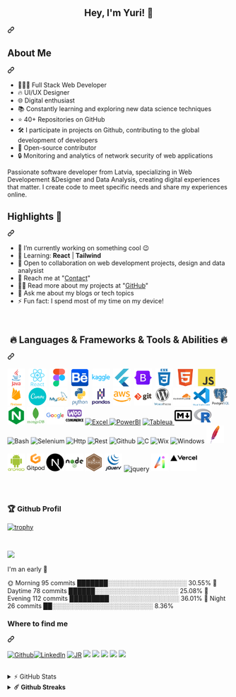 <article class="markdown-body entry-content container-lg f5" itemprop="text"><div class="markdown-heading" dir="auto"><h1 align="center" class="heading-element" dir="auto">Hey, I'm Yuri! 👋</h1><a id="user-content-hey-im-vijay-" class="anchor" aria-label="Permalink: Hey, I'm Yuri! 👋" href="#hey-im-yuri-"><svg class="octicon octicon-link" viewBox="0 0 16 16" version="1.1" width="16" height="16" aria-hidden="true"><path d="m7.775 3.275 1.25-1.25a3.5 3.5 0 1 1 4.95 4.95l-2.5 2.5a3.5 3.5 0 0 1-4.95 0 .751.751 0 0 1 .018-1.042.751.751 0 0 1 1.042-.018 1.998 1.998 0 0 0 2.83 0l2.5-2.5a2.002 2.002 0 0 0-2.83-2.83l-1.25 1.25a.751.751 0 0 1-1.042-.018.751.751 0 0 1-.018-1.042Zm-4.69 9.64a1.998 1.998 0 0 0 2.83 0l1.25-1.25a.751.751 0 0 1 1.042.018.751.751 0 0 1 .018 1.042l-1.25 1.25a3.5 3.5 0 1 1-4.95-4.95l2.5-2.5a3.5 3.5 0 0 1 4.95 0 .751.751 0 0 1-.018 1.042.751.751 0 0 1-1.042.018 1.998 1.998 0 0 0-2.83 0l-2.5 2.5a1.998 1.998 0 0 0 0 2.83Z"></path></svg></a></div>
<div class="markdown-heading" dir="auto"><h2 class="heading-element" dir="auto">About Me</h2><a id="user-content-about-me" class="anchor" aria-label="Permalink: About Me" href="#about-me"><svg class="octicon octicon-link" viewBox="0 0 16 16" version="1.1" width="16" height="16" aria-hidden="true"><path d="m7.775 3.275 1.25-1.25a3.5 3.5 0 1 1 4.95 4.95l-2.5 2.5a3.5 3.5 0 0 1-4.95 0 .751.751 0 0 1 .018-1.042.751.751 0 0 1 1.042-.018 1.998 1.998 0 0 0 2.83 0l2.5-2.5a2.002 2.002 0 0 0-2.83-2.83l-1.25 1.25a.751.751 0 0 1-1.042-.018.751.751 0 0 1-.018-1.042Zm-4.69 9.64a1.998 1.998 0 0 0 2.83 0l1.25-1.25a.751.751 0 0 1 1.042.018.751.751 0 0 1 .018 1.042l-1.25 1.25a3.5 3.5 0 1 1-4.95-4.95l2.5-2.5a3.5 3.5 0 0 1 4.95 0 .751.751 0 0 1-.018 1.042.751.751 0 0 1-1.042.018 1.998 1.998 0 0 0-2.83 0l-2.5 2.5a1.998 1.998 0 0 0 0 2.83Z"></path></svg></a></div>
<ul dir="auto">
<li>🧑🏻‍💻 Full Stack Web Developer</li>
<li>🔥 UI/UX Designer</li>
<li>🌐 Digital enthusiast</li>
<li>📚 Constantly learning and exploring new data science techniques</li>
<li>⭐ 40+ Repositories on GitHub</li>
<li>🛠️ I participate in projects on Github, contributing to the global development of developers</li>
<li>🚀 Open-source contributor</li>
<li>🔒 Monitoring and analytics of network security of web applications</li>
</ul>
<p dir="auto">Passionate software developer from Latvia, specializing in Web Developement &Designer and Data Analysis, creating digital experiences that matter. I create code to meet specific needs and share my experiences online.</p>
<div class="markdown-heading" dir="auto"><h2 class="heading-element" dir="auto">Highlights 🌟</h2><a id="user-content-highlights-" class="anchor" aria-label="Permalink: Highlights 🌟" href="#highlights-"><svg class="octicon octicon-link" viewBox="0 0 16 16" version="1.1" width="16" height="16" aria-hidden="true"><path d="m7.775 3.275 1.25-1.25a3.5 3.5 0 1 1 4.95 4.95l-2.5 2.5a3.5 3.5 0 0 1-4.95 0 .751.751 0 0 1 .018-1.042.751.751 0 0 1 1.042-.018 1.998 1.998 0 0 0 2.83 0l2.5-2.5a2.002 2.002 0 0 0-2.83-2.83l-1.25 1.25a.751.751 0 0 1-1.042-.018.751.751 0 0 1-.018-1.042Zm-4.69 9.64a1.998 1.998 0 0 0 2.83 0l1.25-1.25a.751.751 0 0 1 1.042.018.751.751 0 0 1 .018 1.042l-1.25 1.25a3.5 3.5 0 1 1-4.95-4.95l2.5-2.5a3.5 3.5 0 0 1 4.95 0 .751.751 0 0 1-.018 1.042.751.751 0 0 1-1.042.018 1.998 1.998 0 0 0-2.83 0l-2.5 2.5a1.998 1.998 0 0 0 0 2.83Z"></path></svg></a></div>
<ul dir="auto">
<li>🔭 I’m currently working on something cool 😉</li>
<li>🌱 Learning: <strong>React</strong> | <strong>Tailwind</strong></li>
<li>👯 Open to collaboration on web development projects, design and data analysist</li>
<li>📧 Reach me at "<a href="https://goo.su/6ZI8Rg">Contact</a>"</li>
<li>👨‍💻 Read more about my projects at "<a href="https://github.com/mscbuild">GitHub</a>"</li>
<li>💬 Ask me about my blogs or tech topics</li>
<li>⚡  Fun fact: I spend most of my time on my device!</li>
</ul>
 <br>
 <div class="markdown-heading" dir="auto"><h2 align="center" class="heading-element" dir="auto">🔥 Languages &amp; Frameworks &amp; Tools &amp; Abilities 🔥</h2><a id="user-content--languages--frameworks--tools--abilities-" class="anchor" aria-label="Permalink: 🔥 Languages &amp; Frameworks &amp; Tools &amp; Abilities 🔥" href="#-languages--frameworks--tools--abilities-"><svg class="octicon octicon-link" viewBox="0 0 16 16" version="1.1" width="16" height="16" aria-hidden="true"><path d="m7.775 3.275 1.25-1.25a3.5 3.5 0 1 1 4.95 4.95l-2.5 2.5a3.5 3.5 0 0 1-4.95 0 .751.751 0 0 1 .018-1.042.751.751 0 0 1 1.042-.018 1.998 1.998 0 0 0 2.83 0l2.5-2.5a2.002 2.002 0 0 0-2.83-2.83l-1.25 1.25a.751.751 0 0 1-1.042-.018.751.751 0 0 1-.018-1.042Zm-4.69 9.64a1.998 1.998 0 0 0 2.83 0l1.25-1.25a.751.751 0 0 1 1.042.018.751.751 0 0 1 .018 1.042l-1.25 1.25a3.5 3.5 0 1 1-4.95-4.95l2.5-2.5a3.5 3.5 0 0 1 4.95 0 .751.751 0 0 1-.018 1.042.751.751 0 0 1-1.042.018 1.998 1.998 0 0 0-2.83 0l-2.5 2.5a1.998 1.998 0 0 0 0 2.83Z"></path></svg></a></div>
 <br>
<div>
  <img src="https://github.com/devicons/devicon/blob/master/icons/java/java-original-wordmark.svg" title="Java" alt="Java" width="40" height="40"/>&nbsp;
  <img src="https://github.com/devicons/devicon/blob/master/icons/react/react-original-wordmark.svg" title="React" alt="React" width="40" height="40"/>&nbsp;
  <img src="https://github.com/devicons/devicon/blob/master/icons/figma/figma-original.svg " title="Figma" alt="Figma" width="40" height="40"/>&nbsp;
  <img src="https://github.com/devicons/devicon/blob/master/icons/behance/behance-original.svg" title="Behance" alt="Behance" width="40" height="40"/>&nbsp;
  <img src="https://github.com/devicons/devicon/blob/master/icons/kaggle/kaggle-original-wordmark.svg" title="Kaggle" alt="Kaggle" width="40" height="40"/>&nbsp;
  <img src="https://github.com/devicons/devicon/blob/master/icons/flutter/flutter-original.svg" title="Flutter" alt="Flutter" width="40" height="40"/>&nbsp;
  <img src="https://github.com/devicons/devicon/blob/master/icons/bootstrap/bootstrap-original.svg" title="Bootsrap" alt="Redux " width="40" height="40"/>&nbsp;
  <img src="https://github.com/devicons/devicon/blob/master/icons/css3/css3-plain-wordmark.svg"  title="CSS3" alt="CSS" width="40" height="40"/>&nbsp;
  <img src="https://github.com/devicons/devicon/blob/master/icons/html5/html5-original.svg" title="HTML5" alt="HTML" width="40" height="40"/>&nbsp;
  <img src="https://github.com/devicons/devicon/blob/master/icons/javascript/javascript-original.svg" title="JavaScript" alt="JavaScript" width="40" height="40"/>&nbsp;
  <img src="https://github.com/devicons/devicon/blob/master/icons/firebase/firebase-plain-wordmark.svg" title="Firebase" alt="Firebase" width="40" height="40"/>&nbsp;
  <img src="https://github.com/devicons/devicon/blob/master/icons/canva/canva-original.svg" title="Canva"  alt="Canva" width="40" height="40"/>&nbsp;
  <img src="https://github.com/devicons/devicon/blob/master/icons/mysql/mysql-original-wordmark.svg" title="MySQL"  alt="MySQL" width="40" height="40"/>&nbsp;
  <img src="https://github.com/devicons/devicon/blob/master/icons/python/python-original-wordmark.svg" title="Python" alt="Python" width="40" height="40"/>&nbsp;
 <img src="https://github.com/devicons/devicon/blob/master/icons/pandas/pandas-original-wordmark.svg" title="Pandas" alt="Pandas" width="40" height="40"/>&nbsp;
  <img src="https://github.com/devicons/devicon/blob/master/icons/amazonwebservices/amazonwebservices-plain-wordmark.svg" title="AWS" alt="AWS" width="40" height="40"/>&nbsp;
  <img src="https://github.com/devicons/devicon/blob/master/icons/git/git-original-wordmark.svg" title="Git" **alt="Git" width="40" height="40"/>
  <img src="https://github.com/devicons/devicon/blob/master/icons/wordpress/wordpress-original.svg" title="Wordpress" **alt="Git" width="40" height="40"/>
 <img src="https://github.com/devicons/devicon/blob/master/icons/cloudflare/cloudflare-original-wordmark.svg" title="cloudflare" **alt="cloudflare" width="40" height="40"/>
 <img src="https://github.com/devicons/devicon/blob/master/icons/vscode/vscode-original-wordmark.svg" title="Vscode" **alt="Vscode" width="40" height="40"/>
  <img src="https://github.com/devicons/devicon/blob/master/icons/postgresql/postgresql-original-wordmark.svg" title="Postgresql" **alt="Postgresql" width="40" height="40"/>
   <img src="https://github.com/devicons/devicon/blob/master/icons/nginx/nginx-original.svg" title="Nginx" **alt="Nginx" width="40" height="40"/>
   <img src="https://github.com/devicons/devicon/blob/master/icons/mongodb/mongodb-plain-wordmark.svg" title="Mongodb" **alt="Mongodb" width="40" height="40"/>
 <img src="https://github.com/devicons/devicon/blob/master/icons/google/google-original-wordmark.svg" title="google" **alt="google" width="40" height="40"/>
 <img src="https://github.com/devicons/devicon/blob/master/icons/woocommerce/woocommerce-original-wordmark.svg" title="Woocommerce" **alt="Woocommerce" width="40" height="40"/>
 <a href="https://www.microsoft.com/en-in/microsoft-365/excel" rel="nofollow"> <img src="https://camo.githubusercontent.com/d0dd578e623c24f72c1d4857dd927428729cd326cfc7532523ee3e5eae20fbd4/68747470733a2f2f7374617469632e7665637465657a792e636f6d2f73797374656d2f7265736f75726365732f70726576696577732f3032322f3130312f3033302f6f726967696e616c2f6d6963726f736f66742d657863656c2d6c6f676f2d7472616e73706172656e742d667265652d706e672e706e67" title="Excel" alt="Excel" width="40" height="40" data-canonical-src="https://static.vecteezy.com/system/resources/previews/022/101/030/original/microsoft-excel-logo-transparent-free-png.png" style="max-width: 100%;"> </a>
 <a target="_blank" rel="noopener noreferrer nofollow" href="https://camo.githubusercontent.com/22d93c139ac0551a09b0776e2b7557dceac5a2a44e8c2a1653526c6ce773b2ad/68747470733a2f2f6c6f676f686973746f72792e6e65742f77702d636f6e74656e742f75706c6f6164732f323032332f30352f506f7765722d42492d53796d626f6c2e706e67"><img src="https://camo.githubusercontent.com/22d93c139ac0551a09b0776e2b7557dceac5a2a44e8c2a1653526c6ce773b2ad/68747470733a2f2f6c6f676f686973746f72792e6e65742f77702d636f6e74656e742f75706c6f6164732f323032332f30352f506f7765722d42492d53796d626f6c2e706e67"  title="PowerBI" alt="PowerBI" width="60" height="40" data-canonical-src="https://logohistory.net/wp-content/uploads/2023/05/Power-BI-Symbol.png" style="max-width: 100%;"></a> 
<a href="https://www.tableau.com/" rel="nofollow"> <img src="https://camo.githubusercontent.com/8f28f284f40a479b15f2d37475ac25d428a5c0f625249e33a56837e32777f10a/68747470733a2f2f6c6f676f732d776f726c642e6e65742f77702d636f6e74656e742f75706c6f6164732f323032312f31302f5461626c6561752d456d626c656d2e706e67" title="Tableua" alt="Tableua" width="50" height="40" data-canonical-src="https://logos-world.net/wp-content/uploads/2021/10/Tableau-Emblem.png" style="max-width: 100%;"> </a>
 <img src="https://github.com/devicons/devicon/blob/master/icons/markdown/markdown-original.svg" title="Markdown" alt="Markdown" width="40" height="40"/>
 <img src="https://github.com/devicons/devicon/blob/master/icons/r/r-original.svg" title="Rstudio" alt="Rstudio" width="40" height="40"/>
  <img src="https://raw.githubusercontent.com/marwin1991/profile-technology-icons/refs/heads/main/icons/bash.png" title="Bash" alt="Bash" width="40" height="40"/>
 <img src="https://raw.githubusercontent.com/marwin1991/profile-technology-icons/refs/heads/main/icons/selenium.png" title="Selenium" alt="Selenium" width="40" height="40"/>
  <img src="https://raw.githubusercontent.com/marwin1991/profile-technology-icons/refs/heads/main/icons/http.png" title="Http" alt="Http" width="40" height="40"/>
  <img src="https://raw.githubusercontent.com/marwin1991/profile-technology-icons/refs/heads/main/icons/rest.png" title="Rest" alt="Rest" width="40" height="40"/>
 <img src="https://raw.githubusercontent.com/marwin1991/profile-technology-icons/refs/heads/main/icons/github.png" title="Github" alt="Github" width="40" height="40"/>
  <img src="https://raw.githubusercontent.com/marwin1991/profile-technology-icons/refs/heads/main/icons/c%23.png" title="C" alt="C" width="40" height="40"/>
 <img src="https://raw.githubusercontent.com/marwin1991/profile-technology-icons/refs/heads/main/icons/wix.png" title="Wix" alt="Wix" width="40" height="40"/>
 <img src="https://raw.githubusercontent.com/marwin1991/profile-technology-icons/refs/heads/main/icons/windows.png" title="Windows" alt="Windows" width="40" height="40"/>
 <img src="https://github.com/devicons/devicon/blob/master/icons/apache/apache-original.svg" title="Apache" alt="Apache" width="40" height="40"/>
  <img src="https://github.com/devicons/devicon/blob/master/icons/android/android-plain-wordmark.svg" title="Android" alt="Android" width="40" height="40"/>
  <img src="https://github.com/devicons/devicon/blob/master/icons/gitpod/gitpod-original-wordmark.svg" title="Gitpod" alt="Gitpod" width="40" height="40"/>
  <img src="https://github.com/devicons/devicon/blob/master/icons/nextjs/nextjs-plain.svg" title="Next" alt="Next" width="40" height="40"/>
 <img src="https://github.com/devicons/devicon/blob/master/icons/nodejs/nodejs-original-wordmark.svg" title="Node" alt="Node" width="40" height="40"/>
   <img src="https://github.com/devicons/devicon/blob/master/icons/mocha/mocha-original.svg " title="Mocha" alt="Mocha" width="40" height="40"/>
  <img src="https://github.com/devicons/devicon/blob/master/icons/jquery/jquery-original-wordmark.svg" title="jquery" alt="jquery" width="40" height="40"/>
 <img src="https://upload.wikimedia.org/wikipedia/commons/e/ee/.NET_Core_Logo.svg" title="jquery" alt="jquery" width="40" height="40"/>
  <img src="https://github.com/posymusic/aicon/blob/main/AI%20icon%20v1.0%20colored.png" title="AI" alt="AI" width="40" height="40"/>
 <img src="https://github.com/devicons/devicon/blob/master/icons/vercel/vercel-original-wordmark.svg" title="Vercel" alt="Vercel" width="60" height="60"/>
 
 
</div>
<br> 
 

<a target="_blank" rel="noopener noreferrer nofollow" href="https://camo.githubusercontent.com/2722992d519a722218f896d5f5231d49f337aaff4514e78bd59ac935334e916a/68747470733a2f2f692e696d6775722e636f6d2f77617856496d762e706e67"><img src="https://camo.githubusercontent.com/2722992d519a722218f896d5f5231d49f337aaff4514e78bd59ac935334e916a/68747470733a2f2f692e696d6775722e636f6d2f77617856496d762e706e67" alt="" data-canonical-src="https://i.imgur.com/waxVImv.png" style="max-width: 100%;"></a>
<br>

### 🏆  Github Profil
 
[![trophy](https://github-trophies.vercel.app/?username=mscbuild)](https://github.com/mscbuild/github-trophies)

<br>

![](https://komarev.com/ghpvc/?username=mscbuild) 

I'm an early 🐤

🌞 Morning    95 commits     ███████░░░░░░░░░░░░░░░░░░   30.55% 
🌆 Daytime    78 commits     ██████░░░░░░░░░░░░░░░░░░░   25.08% 
🌃 Evening    112 commits    █████████░░░░░░░░░░░░░░░░   36.01% 
🌙 Night      26 commits     ██░░░░░░░░░░░░░░░░░░░░░░░   8.36%

<div class="markdown-heading" dir="auto"><h3 class="heading-element" dir="auto">Where to find me</h3><a id="user-content-where-to-find-me" class="anchor" aria-label="Permalink: Where to find me" href="#where-to-find-me"><svg class="octicon octicon-link" viewBox="0 0 16 16" version="1.1" width="16" height="16" aria-hidden="true"><path d="m7.775 3.275 1.25-1.25a3.5 3.5 0 1 1 4.95 4.95l-2.5 2.5a3.5 3.5 0 0 1-4.95 0 .751.751 0 0 1 .018-1.042.751.751 0 0 1 1.042-.018 1.998 1.998 0 0 0 2.83 0l2.5-2.5a2.002 2.002 0 0 0-2.83-2.83l-1.25 1.25a.751.751 0 0 1-1.042-.018.751.751 0 0 1-.018-1.042Zm-4.69 9.64a1.998 1.998 0 0 0 2.83 0l1.25-1.25a.751.751 0 0 1 1.042.018.751.751 0 0 1 .018 1.042l-1.25 1.25a3.5 3.5 0 1 1-4.95-4.95l2.5-2.5a3.5 3.5 0 0 1 4.95 0 .751.751 0 0 1-.018 1.042.751.751 0 0 1-1.042.018 1.998 1.998 0 0 0-2.83 0l-2.5 2.5a1.998 1.998 0 0 0 0 2.83Z"></path></svg></a></div>
<p dir="auto"><a href="https://github.com/mscbuild"><img alt="Github" src="https://camo.githubusercontent.com/9c137a831035de366198774c3260403fa2415d06ad2153a30098022f2c4249a9/68747470733a2f2f696d672e736869656c64732e696f2f62616467652f4769744875622d2532333132313030452e7376673f267374796c653d666f722d7468652d6261646765266c6f676f3d476974687562266c6f676f436f6c6f723d7768697465" data-canonical-src="https://img.shields.io/badge/GitHub-%2312100E.svg?&amp;style=for-the-badge&amp;logo=Github&amp;logoColor=white" style="max-width: 100%;"></a><a href="https://www.linkedin.com/in/jurijsrck" rel="nofollow"><img alt="LinkedIn" src="https://camo.githubusercontent.com/d90c501c7f68295cfcab6a68b761ba5b1101292b8ac9895eaeca253df2e53eb3/68747470733a2f2f696d672e736869656c64732e696f2f62616467652f6c696e6b6564696e2d2532333030373742352e7376673f267374796c653d666f722d7468652d6261646765266c6f676f3d6c696e6b6564696e266c6f676f436f6c6f723d7768697465" data-canonical-src="https://img.shields.io/badge/linkedin-%230077B5.svg?&amp;style=for-the-badge&amp;logo=linkedin&amp;logoColor=white" style="max-width: 100%;"></a>  
<a href="https://www.kaggle.com/jurijsruko" rel="nofollow"><img src="https://camo.githubusercontent.com/470729f6bba5eb354e23611c0a0b82cc298d9eb8e34ea68119f74cf15b1125cd/68747470733a2f2f696d672e736869656c64732e696f2f62616467652f4b4147474c452d3230424546463f267374796c653d666f722d7468652d6261646765266c6f676f3d6b6167676c65266c6f676f436f6c6f723d7768697465" alt="JR" data-canonical-src="https://img.shields.io/badge/KAGGLE-20BEFF?&amp;style=for-the-badge&amp;logo=kaggle&amp;logoColor=white" style="max-width: 100%;"></a>
 <a href="https://codepen.io/jrck" rel="nofollow"><img 
src="https://img.shields.io/badge/Codepen-000000?style=for-the-badge&logo=codepen&logoColor=white" style="max-width: 100%;"></a>
<a href="https://public.tableau.com/app/profile/jurijsrck/vizzes" rel="nofollow"><img 
 src="https://img.shields.io/badge/Tableau-E97627?style=for-the-badge&logo=Tableau&logoColor=white"   style="max-width: 100%;"></a>
<a href="https://www.hackerrank.com/profile/arrmagedon55" rel="nofollow"><img 
 src="https://img.shields.io/badge/-Hackerrank-2EC866?style=for-the-badge&logo=HackerRank&logoColor=white" style="max-width: 100%;"></a>
 <a href="https://behance.net/bitkoins" rel="nofollow"><img 
src="https://img.shields.io/badge/-Behance-blue?style=for-the-badge&logo=behance&logoColor=white" style="max-width: 100%;"></a>
 <a href="https://signal.org" rel="nofollow"><img 
src="https://img.shields.io/badge/Signal-3A76F0?style=for-the-badge&logo=signal&logoColor=white" style="max-width: 100%;"></a>
  </p>
<a target="_blank" rel="noopener noreferrer nofollow" href="https://camo.githubusercontent.com/2722992d519a722218f896d5f5231d49f337aaff4514e78bd59ac935334e916a/68747470733a2f2f692e696d6775722e636f6d2f77617856496d762e706e67"><img src="https://camo.githubusercontent.com/2722992d519a722218f896d5f5231d49f337aaff4514e78bd59ac935334e916a/68747470733a2f2f692e696d6775722e636f6d2f77617856496d762e706e67" alt="" data-canonical-src="https://i.imgur.com/waxVImv.png" style="max-width: 100%;"></a>
<details>
  <summary>⚡ GitHub Stats</summary>
  <a target="_blank" rel="noopener noreferrer nofollow"  
 <img src="https://github-readme-stats.vercel.app/api?username=mscbuild&theme=default&show_icons=true&hide_border=true&count_private=true" alt="mscbuild's GitHub Stats"  style="max-width: 100%;"></a>
  <a target="_blank" rel="noopener noreferrer nofollow" 
 <img src="https://github-readme-stats.vercel.app/api/top-langs/?username=mscbuild&theme=default&show_icons=true&hide_border=true&layout=compact" alt="mscbuild's GitHub Stats"  style="max-width: 100%;"></a>
  </details>
  <details> 
 
 <summary><b>☄️ Github Streaks</b></summary>
 <a target="_blank" rel="noopener noreferrer nofollow" 
  </details> 
  <a href="https://git.io/streak-stats"><img src="https://github-readme-streak-stats.herokuapp.com?user=mscbuild&hide_border=%D0%9B%D0%9E%D0%96%D0%AC&short_numbers=%D0%9B%D0%9E%D0%96%D0%AC" alt="GitHub Streak" /></a> 
<!---
mscbuild/mscbuild is a ✨ special ✨ repository because its `README.md` (this file) appears on your GitHub profile.
You can click the Preview link to take a look at your changes.
--->
 
